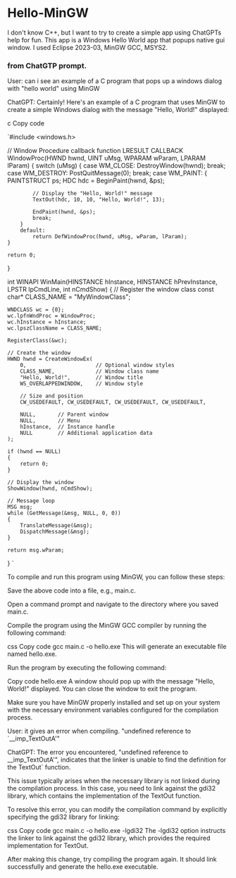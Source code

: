 # Hello-MinGW

I don't know C++, but I want to try to create a simple app using ChatGPTs help for fun. This app is a Windows Hello World app that popups native gui window. I used Eclipse 2023-03, MinGW GCC, MSYS2. 




### from ChatGTP prompt.

User:  can i see an example of a C program that pops up a windows dialog with "hello world" using MinGW

ChatGPT:  Certainly! Here's an example of a C program that uses MinGW to create a simple Windows dialog with the message "Hello, World!" displayed:

c
Copy code

`#include <windows.h>

// Window Procedure callback function
LRESULT CALLBACK WindowProc(HWND hwnd, UINT uMsg, WPARAM wParam, LPARAM lParam)
{
    switch (uMsg)
    {
        case WM_CLOSE:
            DestroyWindow(hwnd);
            break;
        case WM_DESTROY:
            PostQuitMessage(0);
            break;
        case WM_PAINT:
        {
            PAINTSTRUCT ps;
            HDC hdc = BeginPaint(hwnd, &ps);
            
            // Display the "Hello, World!" message
            TextOut(hdc, 10, 10, "Hello, World!", 13);
            
            EndPaint(hwnd, &ps);
            break;
        }
        default:
            return DefWindowProc(hwnd, uMsg, wParam, lParam);
    }
    
    return 0;
}

int WINAPI WinMain(HINSTANCE hInstance, HINSTANCE hPrevInstance, LPSTR lpCmdLine, int nCmdShow)
{
    // Register the window class
    const char* CLASS_NAME = "MyWindowClass";
    
    WNDCLASS wc = {0};
    wc.lpfnWndProc = WindowProc;
    wc.hInstance = hInstance;
    wc.lpszClassName = CLASS_NAME;
    
    RegisterClass(&wc);
    
    // Create the window
    HWND hwnd = CreateWindowEx(
        0,                      // Optional window styles
        CLASS_NAME,             // Window class name
        "Hello, World!",        // Window title
        WS_OVERLAPPEDWINDOW,    // Window style
        
        // Size and position
        CW_USEDEFAULT, CW_USEDEFAULT, CW_USEDEFAULT, CW_USEDEFAULT,
        
        NULL,       // Parent window
        NULL,       // Menu
        hInstance,  // Instance handle
        NULL        // Additional application data
    );
    
    if (hwnd == NULL)
    {
        return 0;
    }
    
    // Display the window
    ShowWindow(hwnd, nCmdShow);
    
    // Message loop
    MSG msg;
    while (GetMessage(&msg, NULL, 0, 0))
    {
        TranslateMessage(&msg);
        DispatchMessage(&msg);
    }
    
    return msg.wParam;
}
`

To compile and run this program using MinGW, you can follow these steps:

Save the above code into a file, e.g., main.c.

Open a command prompt and navigate to the directory where you saved main.c.

Compile the program using the MinGW GCC compiler by running the following command:

css
Copy code
gcc main.c -o hello.exe
This will generate an executable file named hello.exe.

Run the program by executing the following command:

Copy code
hello.exe
A window should pop up with the message "Hello, World!" displayed. You can close the window to exit the program.

Make sure you have MinGW properly installed and set up on your system with the necessary environment variables configured for the compilation process.





User:  it gives an error when compiling.   "undefined reference to `__imp_TextOutA'"

ChatGPT:  The error you encountered, "undefined reference to __imp_TextOutA'", indicates that the linker is unable to find the definition for the TextOut` function.

This issue typically arises when the necessary library is not linked during the compilation process. In this case, you need to link against the gdi32 library, which contains the implementation of the TextOut function.

To resolve this error, you can modify the compilation command by explicitly specifying the gdi32 library for linking:

css
Copy code
gcc main.c -o hello.exe -lgdi32
The -lgdi32 option instructs the linker to link against the gdi32 library, which provides the required implementation for TextOut.

After making this change, try compiling the program again. It should link successfully and generate the hello.exe executable.